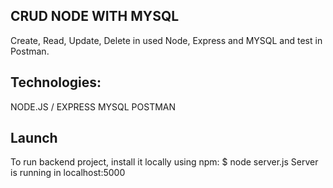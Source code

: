 ## CRUD NODE WITH MYSQL

Create, Read, Update, Delete in used Node, Express and MYSQL and test in Postman.

## Technologies:

NODE.JS / EXPRESS
MYSQL
POSTMAN

## Launch

To run backend project, install it locally using npm:
\$ node server.js
Server is running in localhost:5000
